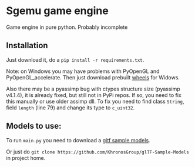 # Sgemu game engine
Game engine in pure python. Probably incomplete

## Installation
Just download it, do a `pip install -r requirements.txt`.

Note: on Windows you may have problems with PyOpenGL and PyOpenGL_accelerate. Then just download prebuilt [wheels](www.lfd.uci.edu/~gohlke/pythonlibs) for Widows.

Also there may be a pyassimp bug with ctypes structure size (pyassimp v4.1.4), it is already fixed, but still not in PyPi repos. If so, you need to fix this manually or use older assimp dll.
To fix you need to find class `String`, field `length` (line 79) and change its type to `c_uint32`.

## Models to use:
To run `main.py` you need to download a [gltf sample models](github.com/KhronosGroup/glTF-Sample-Models).

Or just do `git clone https://github.com/KhronosGroup/glTF-Sample-Models` in project home.